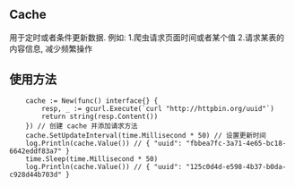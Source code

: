 ## Cache 
用于定时或者条件更新数据. 例如: 1.爬虫请求页面时间或者某个值 2.请求某表的内容信息, 减少频繁操作

## 使用方法

```golang
	cache := New(func() interface{} {
		resp, _ := gcurl.Execute(`curl "http://httpbin.org/uuid"`)
		return string(resp.Content())
	}) // 创建 cache 并添加请求方法
    cache.SetUpdateInterval(time.Millisecond * 50) // 设置更新时间
    log.Println(cache.Value()) // { "uuid": "fbbea7fc-3a71-4e65-bc18-6642eddf83a7" }
    time.Sleep(time.Millisecond * 50)
    log.Println(cache.Value()) // { "uuid": "125c0d4d-e598-4b37-b0da-c928d44b703d" }
```